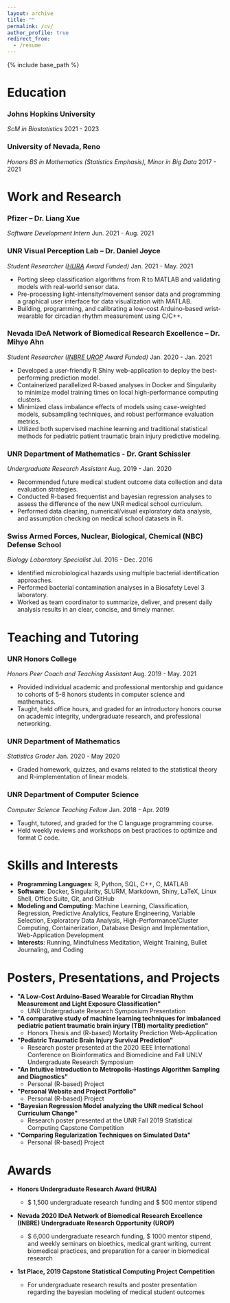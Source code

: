 ```yaml
---
layout: archive
title: ""
permalink: /cv/
author_profile: true
redirect_from:
  - /resume
---
```


{% include base_path %}

Education
======
### Johns Hopkins University
_ScM in Biostatistics_ 2021 - 2023

### University of Nevada, Reno
_Honors BS in Mathematics (Statistics Emphasis), Minor in Big Data_ 2017 - 2021

Work and Research
======
### Pfizer – Dr. Liang Xue
_Software Development Intern_ Jun. 2021 - Aug. 2021

### UNR Visual Perception Lab – Dr. Daniel Joyce
_Student Researcher ([HURA](https://www.unr.edu/undergradresearch/opportunities/hura) Award Funded)_ Jan. 2021 - May. 2021 
* Porting sleep classification algorithms from R to MATLAB and validating models with real-world sensor data.
* Pre-processing light-intensity/movement sensor data and programming a graphical user interface for data visualization with MATLAB.
* Building, programming, and calibrating a low-cost Arduino-based wrist-wearable for circadian rhythm measurement using C/C++.

### Nevada IDeA Network of Biomedical Research Excellence – Dr. Mihye Ahn
_Student Researcher ([INBRE UROP](https://med.unr.edu/inbre/programs-and-projects/student-training-programs/undergraduate-program) Award Funded)_ Jan. 2020 - Jan. 2021
* Developed a user-friendly R Shiny web-application to deploy the best-performing prediction model.
* Containerized parallelized R-based analyses in Docker and Singularity to minimize model training times on local high-performance computing clusters.
* Minimized class imbalance effects of models using case-weighted models, subsampling techniques, and robust performance evaluation metrics.
* Utilized both supervised machine learning and traditional statistical methods for pediatric patient traumatic brain injury predictive modeling.

### UNR Department of Mathematics - Dr. Grant Schissler
_Undergraduate Research Assistant_ Aug. 2019 - Jan. 2020
* Recommended future medical student outcome data collection and data evaluation strategies.
* Conducted R-based frequentist and bayesian regression analyses to assess the difference of the new UNR medical school curriculum.
* Performed data cleaning, numerical/visual exploratory data analysis, and assumption checking on medical school datasets in R.

### Swiss Armed Forces, Nuclear, Biological, Chemical (NBC) Defense School
_Biology Laboratory Specialist_ Jul. 2016 - Dec. 2016
* Identified microbiological hazards using multiple bacterial identification approaches.
* Performed bacterial contamination analyses in a Biosafety Level 3 laboratory.
* Worked as team coordinator to summarize, deliver, and present daily analysis results in an clear, concise, and timely manner. 
  
  
Teaching and Tutoring
======

### UNR Honors College
_Honors Peer Coach and Teaching Assistant_ Aug. 2019 - May. 2021
* Provided individual academic and professional mentorship and guidance to cohorts of 5-8 honors students in computer science and mathematics.
* Taught, held office hours, and graded for an introductory honors course on academic integrity, undergraduate research, and professional networking.
  
### UNR Department of Mathematics
_Statistics Grader_ Jan. 2020 - May 2020
- Graded homework, quizzes, and exams related to the statistical theory and R-implementation of linear models.  

### UNR Department of Computer Science
_Computer Science Teaching Fellow_ Jan. 2018 - Apr. 2019
- Taught, tutored, and graded for the C language programming course.
- Held weekly reviews and workshops on best practices to optimize and format C code.

Skills and Interests
======
* __Programming Languages__: R, Python, SQL, C++, C, MATLAB
* __Software__: Docker, Singularity, SLURM, Markdown, Shiny, LaTeX, Linux Shell, Office Suite, Git, and GitHub
* __Modeling and Computing__: Machine Learning, Classification, Regression, Predictive Analytics, Feature Engineering, Variable Selection, Exploratory Data Analysis, High-Performance/Cluster Computing, Containerization, Database Design and Implementation, Web-Application Development
* __Interests__: Running, Mindfulness Meditation, Weight Training, Bullet Journaling, and Coding


Posters, Presentations, and Projects
======
* __"A Low-Cost Arduino-Based Wearable for Circadian Rhythm Measurement and Light Exposure Classification"__
  * UNR Undergraduate Research Symposium Presentation
* __"A comparative study of machine learning techniques for imbalanced pediatric patient traumatic brain injury (TBI) mortality prediction"__
  * Honors Thesis and \(R-based\) Mortality Prediction Web-Application
* __"Pediatric Traumatic Brain Injury Survival Prediction"__
  * Research poster presented at the 2020 IEEE International Conference on Bioinformatics and Biomedicine and Fall UNLV Undergraduate Research Symposium
* __"An Intuitive Introduction to Metropolis-Hastings Algorithm Sampling and Diagnostics"__
  * Personal \(R-based\) Project 
* __"Personal Website and Project Portfolio"__
  * Personal \(R-based\) Project
* __"Bayesian Regression Model analyzing the UNR medical School Curriculum Change"__
  * Research poster presented at the UNR Fall 2019 Statistical Computing Capstone Competition
* __"Comparing Regularization Techniques on Simulated Data"__
  * Personal (R-based) Project
  
Awards
======
* __Honors Undergraduate Research Award (HURA)__
  * \$ 1,500 undergraduate research funding and \$ 500 mentor stipend

* __Nevada 2020 IDeA Network of Biomedical Research Excellence (INBRE) Undergraduate Research Opportunity (UROP)__
  * \$ 6,000 undergraduate research funding, \$ 1000 mentor stipend, and weekly seminars on bioethics, medical grant writing, current biomedical practices, and preparation for a career in biomedical research
  
* __1st Place, 2019 Capstone Statistical Computing Project Competition__
  * For undergraduate research results and poster presentation regarding the bayesian modeling of medical student outcomes